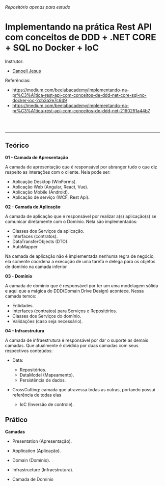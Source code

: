 _Repositório apenas para estudo_

# Implementando na prática Rest API com conceitos de DDD + .NET CORE + SQL no Docker + IoC

Instrutor:

- [Danoeil Jesus](https://github.com/djesusnet)

Referências:

- https://medium.com/beelabacademy/implementando-na-pr%C3%A1tica-rest-api-com-conceitos-de-ddd-net-core-sql-no-docker-ioc-2cb3a2e7c649
- https://medium.com/beelabacademy/implementando-na-pr%C3%A1tica-rest-api-com-conceitos-de-ddd-net-2160291a44b7

<br>
<br>
<hr>

## Teórico

**01 - Camada de Apresentação**

A camada de apresentação que é responsável por abranger tudo o que diz respeito as interações com o cliente. Nela pode ser:

- Aplicação Desktop (WinForms).
- Aplicação Web (Angular, React, Vue).
- Aplicação Mobile (Android).
- Aplicação de serviço (WCF, Rest Api).

**02 - Camada de Aplicação**

A camada de aplicação que é responsável por realizar a(s) aplicação(s) se comunicar diretamente com o Domínio. Nela são implementados:

- Classes dos Serviços da aplicação.
- Interfaces (contratos).
- DataTransferObjects (DTO).
- AutoMapper

Na camada de aplicação não é implementada nenhuma regra de negócio, ela somente coordena a execução de uma tarefa e delega para os objetos de domínio na camada inferior

**03 - Domínio**

A camada de domínio que é responsável por ter um uma modelagem sólida e aqui que a mágica do DDD(Domain Drive Design) acontece. Nessa camada temos:

- Entidades.
- Interfaces (contratos) para Serviços e Repositórios.
- Classes dos Serviços do domínio.
- Validações (caso seja necessário).

**04 - Infraestrutura**

A camada de infraestrutura é responsável por dar o suporte as demais camadas. Que atualmente é dividida por duas camadas com seus respectivos conteúdos:

- Data:
  - Repositórios.
  - DataModel (Mapeamento).
  - Persistência de dados.

- CrossCutting: camada que atravessa todas as outras, portando possui referência de todas elas

  - IoC (Inversão de controle).

## Prático

**Camadas**

- Presentation (Apresentação).
- Application (Aplicação).
- Domain (Domínio).
- Infrastructure (Infraestrutura).


- Camada de Domínio
